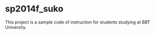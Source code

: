 sp2014f_suko
============
This project is a sample code of instruction for students studying at BBT University.
